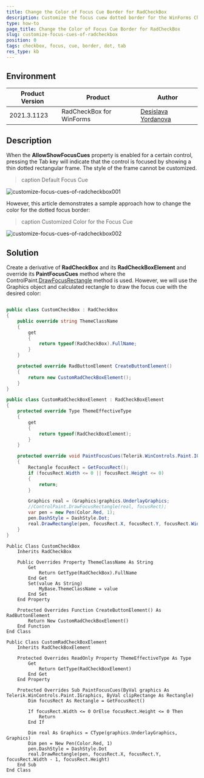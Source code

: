 ```yaml
---
title: Change the Color of Focus Cue Border for RadCheckBox
description: Customize the focus cuew dotted border for the WinForms CheckBox.
type: how-to
page_title: Change the Color of Focus Cue Border for RadCheckBox
slug: customize-focus-cues-of-radcheckbox
position: 0
tags: checkbox, focus, cue, border, dot, tab
res_type: kb
---
```


## Environment
 
|Product Version|Product|Author|
|----|----|----|
|2021.3.1123|RadCheckBox for WinForms|[Desislava Yordanova](https://www.telerik.com/blogs/author/desislava-yordanova)|
 
## Description

When the **AllowShowFocusCues** property is enabled for a certain control, pressing the Tab key will indicate that the control is focused by showing a thin dotted rectangular frame. The style of the frame cannot be customized.

>caption Default Focus Cue

![customize-focus-cues-of-radcheckbox001](images/customize-focus-cues-of-radcheckbox001.png)

However, this article demonstrates a sample approach how to change the color for the dotted focus border:

>caption Customized Color for the Focus Cue

![customize-focus-cues-of-radcheckbox002](images/customize-focus-cues-of-radcheckbox002.png)

 
## Solution 

Create a derivative of **RadCheckBox** and its **RadCheckBoxElement** and override its **PaintFocusCues** method where the ControlPaint.[DrawFocusRectangle](https://docs.microsoft.com/en-us/dotnet/api/system.windows.forms.controlpaint.drawfocusrectangle?view=windowsdesktop-6.0) method is used. However, we will use the Graphics object and calculated rectangle to draw the focus cue with the desired color:

````C#

public class CustomCheckBox : RadCheckBox
{
    public override string ThemeClassName  
    { 
        get 
        { 
            return typeof(RadCheckBox).FullName;  
        }
    }

    protected override RadButtonElement CreateButtonElement()
    {
        return new CustomRadCheckBoxElement();
    }
}

public class CustomRadCheckBoxElement : RadCheckBoxElement
{
    protected override Type ThemeEffectiveType     
    { 
        get    
        { 
            return typeof(RadCheckBoxElement);     
        }
    }

    protected override void PaintFocusCues(Telerik.WinControls.Paint.IGraphics graphics, Rectangle clipRectange)
    {
        Rectangle focusRect = GetFocusRect();
        if (focusRect.Width <= 0 || focusRect.Height <= 0)
        {
            return;
        }

        Graphics real = (Graphics)graphics.UnderlayGraphics;
        //ControlPaint.DrawFocusRectangle(real, focusRect);
        var pen = new Pen(Color.Red, 1);
        pen.DashStyle = DashStyle.Dot;
        real.DrawRectangle(pen, focusRect.X, focusRect.Y, focusRect.Width-1, focusRect.Height);
    }
}

````
````VB.NET
Public Class CustomCheckBox
    Inherits RadCheckBox

    Public Overrides Property ThemeClassName As String
        Get
            Return GetType(RadCheckBox).FullName
        End Get
        Set(value As String)
            MyBase.ThemeClassName = value
        End Set
    End Property

    Protected Overrides Function CreateButtonElement() As RadButtonElement
        Return New CustomRadCheckBoxElement()
    End Function
End Class

Public Class CustomRadCheckBoxElement
    Inherits RadCheckBoxElement

    Protected Overrides ReadOnly Property ThemeEffectiveType As Type
        Get
            Return GetType(RadCheckBoxElement)
        End Get
    End Property

    Protected Overrides Sub PaintFocusCues(ByVal graphics As Telerik.WinControls.Paint.IGraphics, ByVal clipRectange As Rectangle)
        Dim focusRect As Rectangle = GetFocusRect()

        If focusRect.Width <= 0 OrElse focusRect.Height <= 0 Then
            Return
        End If

        Dim real As Graphics = CType(graphics.UnderlayGraphics, Graphics)
        Dim pen = New Pen(Color.Red, 1)
        pen.DashStyle = DashStyle.Dot
        real.DrawRectangle(pen, focusRect.X, focusRect.Y, focusRect.Width - 1, focusRect.Height)
    End Sub
End Class

````





 

 







    
   
  
    
 
